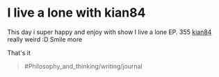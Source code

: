 # I live a lone with kian84

This day i super happy and enjoy with show I live a lone EP. 355
[kian84](kian84.md) really weird :D
Smile more

That's it

> #Philosophy_and_thinking/writing/journal
